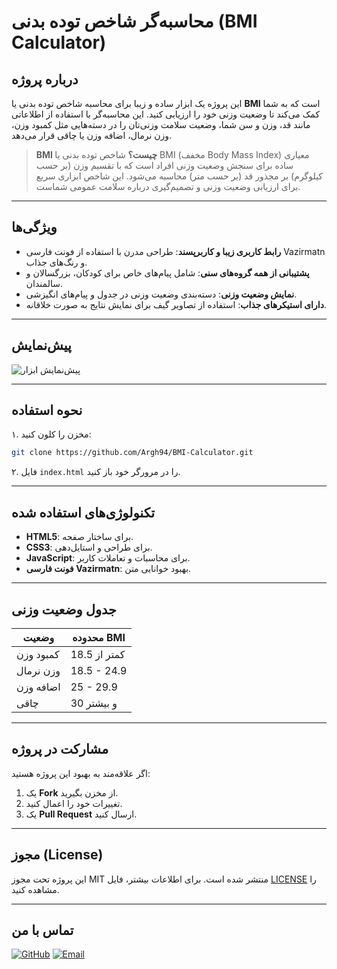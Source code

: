 # محاسبه‌گر شاخص توده بدنی (BMI Calculator)

## درباره پروژه
این پروژه یک ابزار ساده و زیبا برای محاسبه شاخص توده بدنی یا **BMI** است که به شما کمک می‌کند تا وضعیت وزنی خود را ارزیابی کنید. این محاسبه‌گر با استفاده از اطلاعاتی مانند قد، وزن و سن شما، وضعیت سلامت وزنی‌تان را در دسته‌هایی مثل کمبود وزن، وزن نرمال، اضافه وزن یا چاقی قرار می‌دهد.

> **BMI چیست؟**
> شاخص توده بدنی یا BMI (مخفف Body Mass Index) معیاری ساده برای سنجش وضعیت وزنی افراد است که با تقسیم وزن (بر حسب کیلوگرم) بر مجذور قد (بر حسب متر) محاسبه می‌شود. این شاخص ابزاری سریع برای ارزیابی وضعیت وزنی و تصمیم‌گیری درباره سلامت عمومی شماست.

---

## ویژگی‌ها
- **رابط کاربری زیبا و کاربرپسند**: طراحی مدرن با استفاده از فونت فارسی Vazirmatn و رنگ‌های جذاب.
- **پشتیبانی از همه گروه‌های سنی**: شامل پیام‌های خاص برای کودکان، بزرگسالان و سالمندان.
- **نمایش وضعیت وزنی**: دسته‌بندی وضعیت وزنی در جدول و پیام‌های انگیزشی.
- **دارای استیکرهای جذاب**: استفاده از تصاویر گیف برای نمایش نتایج به صورت خلاقانه.

---

## پیش‌نمایش
![پیش‌نمایش ابزار](https://via.placeholder.com/800x400.png?text=Preview+Image+BMI+Calculator)

---

## نحوه استفاده
۱. مخزن را کلون کنید:
   ```bash
   git clone https://github.com/Argh94/BMI-Calculator.git
   ```
۲. فایل `index.html` را در مرورگر خود باز کنید.

---

## تکنولوژی‌های استفاده شده
- **HTML5**: برای ساختار صفحه.
- **CSS3**: برای طراحی و استایل‌دهی.
- **JavaScript**: برای محاسبات و تعاملات کاربر.
- **فونت فارسی Vazirmatn**: بهبود خوانایی متن.

---

## جدول وضعیت وزنی
| **وضعیت**       | **محدوده BMI** |
|------------------|----------------|
| کمبود وزن        | کمتر از 18.5   |
| وزن نرمال        | 18.5 - 24.9    |
| اضافه وزن        | 25 - 29.9      |
| چاقی             | 30 و بیشتر     |

---

## مشارکت در پروژه
اگر علاقه‌مند به بهبود این پروژه هستید:
1. یک **Fork** از مخزن بگیرید.
2. تغییرات خود را اعمال کنید.
3. یک **Pull Request** ارسال کنید.

---

## مجوز (License)
این پروژه تحت مجوز MIT منتشر شده است. برای اطلاعات بیشتر، فایل [LICENSE](LICENSE) را مشاهده کنید.

---

## تماس با من
[![GitHub](https://img.shields.io/badge/GitHub-Argh94-blue?logo=github)](https://github.com/Argh94)
[![Email](https://img.shields.io/badge/Email-Contact-orange?logo=gmail)](mailto:your-email@example.com)


